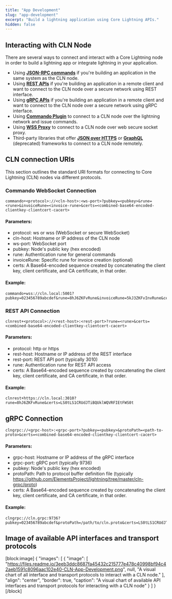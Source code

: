 ```yaml
---
title: "App Development"
slug: "app-development"
excerpt: "Build a lightning application using Core Lightning APIs."
hidden: false
---
```


## Interacting with CLN Node

There are several ways to connect and interact with a Core Lightning node in order to build a lightning app or integrate lightning in your application.

- Using **[JSON-RPC commands](doc:json-rpc)** if you're building an application in the same system as the CLN node.
- Using **[REST APIs](doc:rest)** if you're building an application in a remote client and want to connect to the CLN node over a secure network using REST interface.
- Using **[gRPC APIs](doc:grpc)** if you're building an application in a remote client and want to connect to the CLN node over a secure network using gRPC interface.
- Using **[Commando Plugin](doc:commando-plugin)** to connect to a CLN node over the lightning network and issue commands.
- Using **[WSS Proxy](doc:wss-proxy)** to connect to a CLN node over web secure socket proxy.
- Third-party libraries that offer **[JSON over HTTPS](doc:third-party-libraries#json-over-https)** or **[GraphQL](doc:third-party-libraries#graphql)** (deprecated) frameworks to connect to a CLN node remotely.

## CLN connection URIs

This section outlines the standard URI formats for connecting to Core Lightning (CLN) nodes via different protocols.

### Commando WebSocket Connection
```
commando+<protocol>://<cln-host>:<ws-port>?pubkey=<pubkey>&rune=<rune>&invoiceRune=<invoice-rune>&certs=<combined-base64-encoded-clientkey-clientcert-cacert>
```

#### Parameters:
- protocol: ws or wss (WebSocket or secure WebSocket)
- cln-host: Hostname or IP address of the CLN node
- ws-port: WebSocket port
- pubkey: Node's public key (hex encoded)
- rune: Authentication rune for general commands
- invoiceRune: Specific rune for invoice creation (optional)
- certs: A Base64-encoded sequence created by concatenating the client key, client certificate, and CA certificate, in that order.

#### Example:

```
commando+wss://cln.local:5001?pubkey=023456789abcdef&rune=8hJ6ZKFvRune&invoiceRune=5kJ3ZKFvInvRune&certs=LS0tLS1CRUdJTiBQUklWQVRFIEtFWS0t
```

### REST API Connection
```
clnrest+<protocol>://<rest-host>:<rest-port>?rune=<rune>&certs=<combined-base64-encoded-clientkey-clientcert-cacert>
```

#### Parameters:
- protocol: http or https
- rest-host: Hostname or IP address of the REST interface
- rest-port: REST API port (typically 3010)
- rune: Authentication rune for REST API access
- certs: A Base64-encoded sequence created by concatenating the client key, client certificate, and CA certificate, in that order.

#### Example:

```
clnrest+https://cln.local:3010?rune=8hJ6ZKFvRune&certs=LS0tLS1CRUdJTiBQUklWQVRFIEtFWS0t
```

## gRPC Connection

```
clngrpc://<grpc-host>:<grpc-port>?pubkey=<pubkey>&protoPath=<path-to-proto>&certs=<combined-base64-encoded-clientkey-clientcert-cacert>
```

#### Parameters:
- grpc-host: Hostname or IP address of the gRPC interface
- grpc-port: gRPC port (typically 9736)
- pubkey: Node's public key (hex encoded)
- protoPath: Path to protocol buffer definition file (typically https://github.com/ElementsProject/lightning/tree/master/cln-grpc/proto)
- certs: A Base64-encoded sequence created by concatenating the client key, client certificate, and CA certificate, in that order.

#### Example:

```
clngrpc://cln.grpc:9736?pubkey=023456789abcdef&protoPath=/path/to/cln.proto&certs=LS0tLS1CRUdJTiBQUklWQVRFIEtFWS0t
```

## Image of available API interfaces and transport protocols

[block:image]
{
  "images": [
    {
      "image": [
        "https://files.readme.io/3eeb3ddc8687fa45432c215777e478c40998bf94c42aeb1591c8096aac102e40-CLN-App-Development.png",
        null,
        "A visual chart of all interface and transport protocols to interact with a CLN node."
      ],
      "align": "center",
      "border": true,
      "caption": "A visual chart of available API interfaces and transport protocols for interacting with a CLN node"
    }
  ]
}
[/block]
